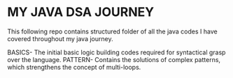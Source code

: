 # MY JAVA DSA JOURNEY
This following repo contains structured folder of all the java codes I have covered throughout my java journey.

BASICS- The initial basic logic building codes required for syntactical grasp over the language.
PATTERN- Contains the solutions of complex patterns, which strengthens the concept of multi-loops.
